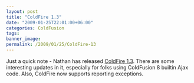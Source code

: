 ```yaml
---
layout: post
title: "ColdFire 1.3"
date: "2009-01-25T22:01:00+06:00"
categories: ColdFusion 
tags: 
banner_image: 
permalink: /2009/01/25/ColdFire-13
---
```


Just a quick note - Nathan has released <a href="http://coldfire.riaforge.org/blog/index.cfm/2009/1/25/ColdFire-13172172">ColdFire 1.3</a>. There are some interesting updates in it, especially for folks using ColdFusion 8 builtin Ajax code. Also, ColdFire now supports reporting exceptions.